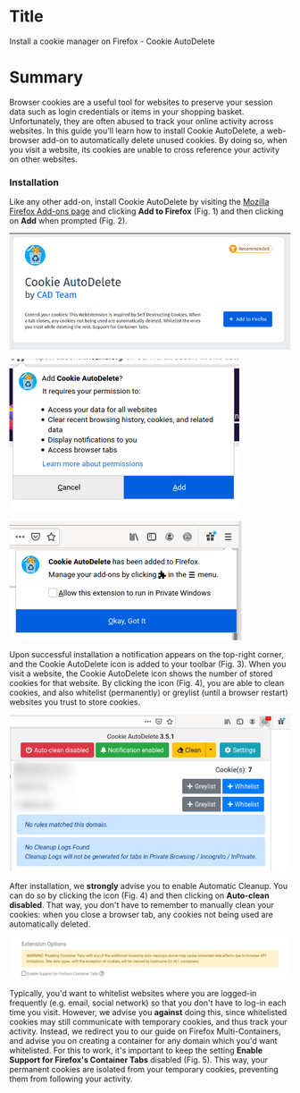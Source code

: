 # Title #
Install a cookie manager on Firefox - Cookie AutoDelete

# Summary #

Browser cookies are a useful tool for websites to preserve your session data such as login credentials or items in your
shopping basket. Unfortunately, they are often abused to track your online activity across websites. In this guide
you'll learn how to install Cookie AutoDelete, a web-browser add-on to automatically delete unused cookies. By doing so,
when you visit a website, its cookies are unable to cross reference your activity on other websites.

### Installation ###

Like any other add-on, install Cookie AutoDelete by visiting the [Mozilla Firefox Add-ons
page](https://addons.mozilla.org/en-US/firefox/addon/cookie-autodelete/) and clicking **Add to Firefox** (Fig. 1) and
then clicking on **Add** when prompted (Fig. 2).

![Fig. 1: Download Cookie AutoDelete](../images/Firefox/cad-add.png)

![Fig. 2: Add Cookie AutoDelete to Firefox](../images/Firefox/cad-prompt.png)

![Fig. 3: Notification of successful installation](../images/Firefox/cad-notify.png)

Upon successful installation a notification appears on the top-right corner, and the Cookie AutoDelete icon is added to
your toolbar (Fig. 3). When you visit a website, the Cookie AutoDelete icon shows the number of stored cookies for that
website. By clicking the icon (Fig. 4), you are able to clean cookies, and also whitelist (permanently) or greylist
(until a browser restart) websites you trust to store cookies.

![Fig. 4: Cookie AutoDelete pop-up interface](../images/Firefox/cad-test.png)

After installation, we **strongly** advise you to enable Automatic Cleanup. You can do so by clicking the icon (Fig. 4)
and then clicking on **Auto-clean disabled**. That way, you don't have to remember to manually clean your cookies: when
you close a browser tab, any cookies not being used are automatically deleted.

![Fig. 5: Disable support for Firefox Containers](../images/Firefox/cad-containers.png)

Typically, you'd want to whitelist websites where you are logged-in frequently (e.g. email, social network) so that you
don't have to log-in each time you visit. However, we advise you **against** doing this, since whitelisted cookies may
still communicate with temporary cookies, and thus track your activity. Instead, we redirect you to our guide on Firefox
Multi-Containers, and advise you on creating a container for any domain which you'd want whitelisted. For this to work,
it's important to keep the setting **Enable Support for Firefox's Container Tabs** disabled (Fig. 5). This way, your
permanent cookies are isolated from your temporary cookies, preventing them from following your activity.

